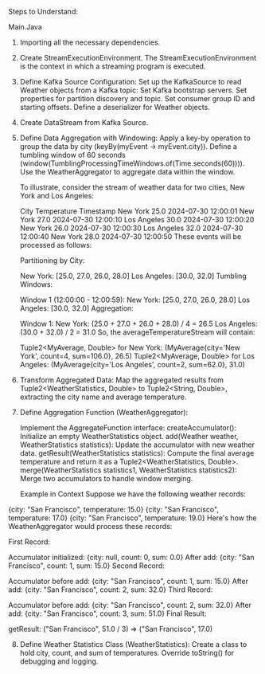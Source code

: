 
Steps to Understand: 

Main.Java

1. Importing all the necessary dependencies.
2. Create StreamExecutionEnvironment. The StreamExecutionEnvironment is the context in which a streaming program is executed.
3. Define Kafka Source Configuration:
     Set up the KafkaSource<Weather> to read Weather objects from a Kafka topic:
     Set Kafka bootstrap servers.
     Set properties for partition discovery and topic.
     Set consumer group ID and starting offsets.
     Define a deserializer for Weather objects.

4. Create DataStream from Kafka Source.
5. Define Data Aggregation with Windowing:
     Apply a key-by operation to group the data by city (keyBy(myEvent -> myEvent.city)).
     Define a tumbling window of 60 seconds (window(TumblingProcessingTimeWindows.of(Time.seconds(60)))).
     Use the WeatherAggregator to aggregate data within the window.

   To illustrate, consider the stream of weather data for two cities, New York and Los Angeles:

    City	Temperature	Timestamp
    New York	25.0	2024-07-30 12:00:01
    New York	27.0	2024-07-30 12:00:10
    Los Angeles	30.0	2024-07-30 12:00:20
    New York	26.0	2024-07-30 12:00:30
    Los Angeles	32.0	2024-07-30 12:00:40
    New York	28.0	2024-07-30 12:00:50
    These events will be processed as follows:
    
    Partitioning by City:
    
    New York: [25.0, 27.0, 26.0, 28.0]
    Los Angeles: [30.0, 32.0]
    Tumbling Windows:
    
    Window 1 (12:00:00 - 12:00:59):
    New York: [25.0, 27.0, 26.0, 28.0]
    Los Angeles: [30.0, 32.0]
    Aggregation:
    
    Window 1:
    New York: (25.0 + 27.0 + 26.0 + 28.0) / 4 = 26.5
    Los Angeles: (30.0 + 32.0) / 2 = 31.0
    So, the averageTemperatureStream will contain:
    
    Tuple2<MyAverage, Double> for New York: (MyAverage{city='New York', count=4, sum=106.0}, 26.5)
    Tuple2<MyAverage, Double> for Los Angeles: (MyAverage{city='Los Angeles', count=2, sum=62.0}, 31.0)

   
7. Transform Aggregated Data:
     Map the aggregated results from Tuple2<WeatherStatistics, Double> to Tuple2<String, Double>, extracting the city name and average temperature.

8. Define Aggregation Function (WeatherAggregator):

   Implement the AggregateFunction interface:
   createAccumulator(): Initialize an empty WeatherStatistics object.
   add(Weather weather, WeatherStatistics statistics): Update the accumulator with new weather data.
   getResult(WeatherStatistics statistics): Compute the final average temperature and return it as a Tuple2<WeatherStatistics, Double>.
   merge(WeatherStatistics statistics1, WeatherStatistics statistics2): Merge two accumulators to handle window merging.

   Example in Context
  Suppose we have the following weather records:
  
  {city: "San Francisco", temperature: 15.0}
  {city: "San Francisco", temperature: 17.0}
  {city: "San Francisco", temperature: 19.0}
  Here's how the WeatherAggregator would process these records:
  
  First Record:
  
  Accumulator initialized: {city: null, count: 0, sum: 0.0}
  After add: {city: "San Francisco", count: 1, sum: 15.0}
  Second Record:
  
  Accumulator before add: {city: "San Francisco", count: 1, sum: 15.0}
  After add: {city: "San Francisco", count: 2, sum: 32.0}
  Third Record:
  
  Accumulator before add: {city: "San Francisco", count: 2, sum: 32.0}
  After add: {city: "San Francisco", count: 3, sum: 51.0}
  Final Result:
  
  getResult: ("San Francisco", 51.0 / 3) => ("San Francisco", 17.0)

8. Define Weather Statistics Class (WeatherStatistics):
     Create a class to hold city, count, and sum of temperatures.
     Override toString() for debugging and logging.
